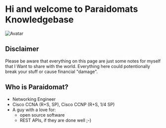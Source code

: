 # Hi and welcome to Paraidomats Knowledgebase

![Avatar](https://avatars2.githubusercontent.com/u/15010683?&s=300&u=d9d8068d4c10bddd6ee39fa414293da25f0faf44&v=4)

## Disclaimer

<div class="alert alert-danger" role="alert">Please be aware that everything on this page are just some notes for myself that I Want to share with the world. Everything here could potentionally break your stuff or cause financial "damage".</div>

## Who is Paraidomat?

- Networking Engineer
- Cisco CCNA (R+S, SP), Cisco CCNP (R+S, 1/4 SP)
- A guy with a love for:
  - open source software
  - REST APIs, if they are done well ;-)

